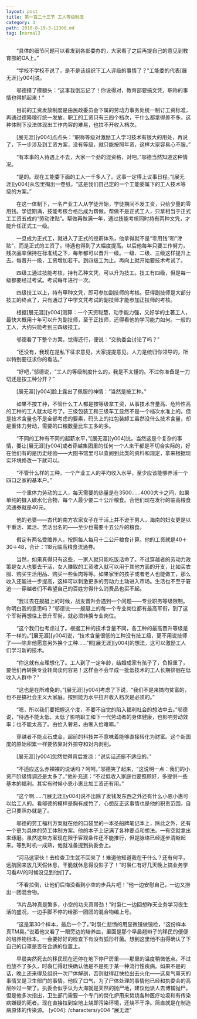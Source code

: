 ```yaml
---
layout: post
title: 第一百二十三节 工人等级制度
category: 3
path: 2010-8-19-3-12300.md
tag: [normal]
---
```


　　“具体的细节问题可以看发到各部委办的，大家看了之后再提自己的意见到教育部的OA上。”

　　“学校不学校不说了，是不是该组织下工人评级的事情了？”工能委的代表[展无涯][y004]说。

　　邬德摸了摸额头：“这事我倒忘记了！你说得对，教育部要搞文凭，职称的事情也得抓起来！”

　　目前的工资发放制度是由民政委员会下属的劳动力事务处统一制订工资标准，再通过德隆粮行统一发放。职工的工资只有三四个档次，干什么都拿得差不多。这种体制下没法体现出工作内容的难易，也拉不开收入档次。

　　[展无涯][y004]点点头：“职称等级对激励工人学习技术有很大的用处，再说了，下一步涉及到工资方案，没有等级，就只能按照年资，这样大家容易心不服。”

　　“有本事的人待遇上不去，大家一个劲的混资格，对吧。”邬德当然知道这种情况。

　　“是的。现在工能委下面的工人一千多人了。这事一定得上议事日程。”[展无涯][y004]从包里掏出一卷纸，“这是我们自己定的一个工能委属下的工人技术等级的方案。”

　　在这一体制下，一名产业工人从学徒开始，学徒期间不发工资，只给少量的零用钱。学徒期满，技能考核合格后成为帮做。帮做不是正式工人，只拿相当于正式工工资五成的“劳动津贴”。帮做再做满一年，通过技能考核同时持有丙种文凭，才能升任正式工一级。

　　一旦成为正式工，就进入了正式的授薪体系，他拿得就不是“零用钱”和“津贴”，而是正式的工资了。待遇也得到了大幅度提高。以后他每年只要工作努力，残次品率保持在标准线之下，每年都可以晋升一级。一级、二级、三级这样提升上去。每晋升一级，工资增加若干。到四级工为止。再向上就开始要技术考试了。

　　四级工通过技能考核，持有乙种文凭，可以升为技工。技工有四级，但是每一级都要经过考试。考试每年进行一次。

　　四级技工以上，持有甲种文凭，即可参加副技师的考核。获得副技师是大部分技工的终点了，只有通过了中学文凭考试的副技师才能参加正技师的考核。

　　根据[展无涯][y004]测算：一个天资聪慧，动手能力强，又好学的土著工人，最快大概用十年可以升为副技师，至于正技师，还得看他的学习能力如何。一般的工人，大约只能考到三四级技工。

　　邬德看了下整个方案，觉得还行，便说：“交执委会讨论了吗？”

　　“还没有，我现在是私下征求意见，大家提提意见。人力是统归你领导的，所以特别要征求你的看法。”

　　“好吧，”邬德说，“工人的等级制度什么的，我是不太懂的。不过你准备是一刀切还是按工种分开？”

　　[展无涯][y004]脸上露出了佩服的神情：“当然是按工种。”

　　如果不按工种，不管什么工人都是按等级拿工资，从事技术含量高、危险性高的工种的工人就太吃亏了。三级包装工和三级车工显然不是一个档次水准上的。但是技术含量也不是全部考虑的要素，码头上的扛包装卸工虽然没什么技术含量，却是重体力劳动，需要的口粮数量比车工多的多。

　　“不同的工种有不同的起薪水平，”[展无涯][y004]说。当然这是个复杂的事情，要让[展无涯][y004]或者穿越集团里的任何一个人来干都是不切合实际的，好在他们有的是历史经验——大图书馆里可以查阅到此类的资料和规定，拿来根据现实环境修改一下就可以。

　　“不管什么样的工种，一个产业工人的平均收入水平，至少应该能够养活一个四口之家的基本户。”

　　一个重体力劳动的工人，每天需要的热量是在3500……4000大卡之间，如果单纯的摄入碳水化合物，每个人最少要二十公斤粮食。合他们现在发行的临高粮食流通券就是40元。

　　他的老婆——古代的南方农家女子在干活上并不逊于男人，海南的妇女更是以干重活、累活、苦活出名的——至少也需要十五公斤的粮食。

　　假定有两名受赡养人，按照每人每月十二公斤粮食计算。他的工资就是40＋30＋48，合计：118元临高粮食流通券。

　　当然，如果真得只有这些，一家人就只能吃饭活命了。不过穿越者的劳动力政策是女人也要去干活，女人赚取的工资收入就可以用于其他方面的开支，比如买衣服、购买生活用品、购买一些鱼肉等等。如果家里的孩子或者老人也能做工，那么收入还能进一步提高，这样可以刺激更多的劳动力主动进入市场。生活也不至于窘迫——穿越者们不希望自己的百姓穷得什么消费品也买不起。

　　“我过去在舰艇上的时候，战友晋升会遇到一个问题——专业职务等级限制。你明白我的意思吗？”邬德说——舰艇上的每一个专业岗位都有最高军衔，到了这个军衔再想往上晋升军衔，就必须转换专业岗位。

　　“这个我们也考虑过了。根据工种的技术含量不同，各工种的最高晋升等级是不一样的。”[展无涯][y004]说，“技术含量很低的工种没有技工级，更不用说技师了——除非他愿意另外换个工种……”照[展无涯][y004]的想法，这可以激励工人们学习新的技术。

　　“你这就有点理想化了。工人到了一定年龄，结婚成家有孩子了，负担重了，要他们再转换专业转岗谈何容易！这样会不会早成一批低技术的工人长期徘徊在低收入人群中？”

　　“这也是在所难免的。”[展无涯][y004]考虑了下说，“我们不是来搞均贫富的，也不是搞社会主义大家庭。按照能力水平拉开收入档次是必须的。”

　　“嗯，所以我们要把握这个度，不要不自觉的陷入福利社会的想法中去。”邬德说，“待遇不能太低，太低了影响职工和下一代劳动者的身体健康，也影响劳动效率；也不能太高了。由俭入奢易，由奢入俭难嘛。”

　　穿越者不能点石成金，超前的科技并不意味着能够直接转化为财富。这个新国度的原始积累一样要依靠对外掠夺和对内剥削。

　　[展无涯][y004]忽然觉得背后发凉：“说实话还挺不适应的。”

　　“不适应这么赤裸裸的说话吗？呵呵。”邬德笑了起来，“这说明一点：我们的小资产阶级情调还是太多了。”他补充道：“不过低收入家庭也要照顾好，多提供一些基本的福利。其实有时候小恩小惠比加工资还有用。”

　　“这个啊……”[展无涯][y004]说不出除了发钱发东西之外还有什么小恩小惠可以给工人的。看邬德的模样是胸有成竹了，心想反正这事情也是他的职责范围，自己只要照办就是了。

　　邬德的劳工福利方案就在他的口袋里的一本圣船牌笔记本上，除此之外，还有一个更为具体的劳工体制方案。他的本子上记满了各种要点和想法。一有空就拿出来琢磨。虽然这些方案现在限于客观条件还不能推行，但是脉络已经逐步清晰起来。等到时机一成熟，他就准备提到执委会上。

　　“河马这家伙！去检查卫生就不回来了！难道他知道我在干什么？还有何平，远航回来放几天假休息，干脆就休息得没影子了！”时袅仁有好几天晚上搞业务学习看AV的时候没见到他们了。

　　“不看拉倒，让他们后悔没看到小空的步兵片吧！”他一边安慰自己，一边又捞出一团混合物。

　　“A片品种真是繁多，小空的功夫真带劲！”时袅仁一边回想昨天业务学习夜生活的盛况，一边手脚不停的给那一团团的混合物编上号。

　　“这是第30个样本，最后一个了。”时袅仁悲愤的用显微镜做镜检，“这份样本真TM臭。”说着他又看了一眼旁边的培养皿，里面是那个早晨翘辫子的移民的便便的培养物标本。一会要好好的检查下有没有弧形杆菌。想到这里他不由得确认了下自己的口罩是否在合适的位置上。

　　早晨突然死去的移民现在还停在地下停尸房里——那里的温度稍微低点。不过也放不了多久，时袅仁得赶快确认他是不是死于某一种流行性疾病。如果不是的话，晚上还来得及组织一次尸体解剖，否则就得赶快拉出去火化——这臭气熏天的事情又是卫生部门的事情。他叹了口气，为了尸体处理的事情他已经和执委会的高层吵过一架了。执委会似乎认为大海就是天然的抛尸地，建议他派人去博铺抛尸。但是他多次指出，卫生部门需要一个专门的焚化炉用来焚烧各种医疗垃圾和有传染病嫌疑的死者。现在直接拉到空地上烧即污染环境，还烧不干净。简直就是在制造病原体的传染源。
[y004]: /characters/y004 "展无涯"

